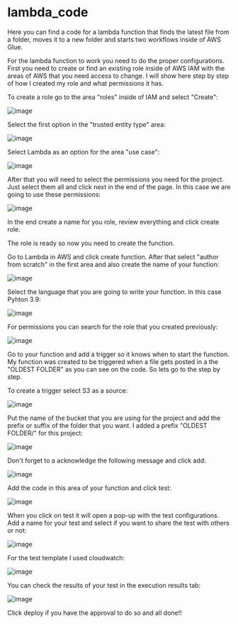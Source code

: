 # lambda_code
Here you can find a code for a lambda function that finds the latest file from a folder, moves it to a new folder and starts two workflows inside of AWS Glue.

For the lambda function to work you need to do the proper configurations. First you need to create or find an existing role inside of AWS IAM with the areas of AWS that you need access to change. I will show here step by step of how I created my role and what permissions it has.

To create a role go to the area "roles" inside of IAM and select "Create":

![image](https://user-images.githubusercontent.com/93729823/192641111-8fdcdffe-0ad1-43a9-8559-d1a565804559.png)

Select the first option in the "trusted entity type" area:

![image](https://user-images.githubusercontent.com/93729823/192641910-b47348dc-63a1-425a-85d2-3771678dac0f.png)

Select Lambda as an option for the area "use case":

![image](https://user-images.githubusercontent.com/93729823/192642312-ca73e56b-d147-4550-aa2a-921ada1f5085.png)

After that you will need to select the permissions you need for the project. Just select them all and click next in the end of the page. In this case we are going to use these permissions:

![image](https://user-images.githubusercontent.com/93729823/192642610-54e291aa-5b0c-44c7-8093-c843b62a1c66.png)

In the end create a name for you role, review everything and click create role. 

The role is ready so now you need to create the function. 

Go to Lambda in AWS and click create function. After that select "author from scratch" in the first area and also create the name of your function:

![image](https://user-images.githubusercontent.com/93729823/192644939-4e9eaeac-a890-4a65-9fa9-82cb14d4f42b.png)

Select the language that you are going to write your function. In this case Pyhton 3.9:

![image](https://user-images.githubusercontent.com/93729823/192645644-11fae88e-09f6-4e8c-9132-187a3d55a541.png)

For permissions you can search for the role that you created previously:

![image](https://user-images.githubusercontent.com/93729823/192645970-4b719c62-4b21-4acd-aaeb-78c682e9ed07.png)

Go to your function and add a trigger so it knows when to start the function. My function was created to be triggered when a file gets posted in a the "OLDEST FOLDER" as you can see on the code. So lets go to the step by step.

To create a trigger select S3 as a source:

![image](https://user-images.githubusercontent.com/93729823/192646978-a5fe6f47-20c4-4ae2-96de-df983c7095dd.png)

Put the name of the bucket that you are using for the project and add the prefix or suffix of the folder that you want. I added a prefix "OLDEST FOLDER/" for this project:

![image](https://user-images.githubusercontent.com/93729823/192648248-a6a437c9-42db-44f5-8969-3e364796bbde.png)

Don't forget to a acknowledge the following message and click add:

![image](https://user-images.githubusercontent.com/93729823/192648370-d3dfc852-880e-4b23-8bd3-bb3181ef39ba.png)

Add the code in this area of your function and click test:

![image](https://user-images.githubusercontent.com/93729823/192648808-1938d86e-9467-4bee-b6b7-05b4ed28a4e1.png)

When you click on test it will open a pop-up with the test configurations. Add a name for your test and select if you want to share the test with others or not:

![image](https://user-images.githubusercontent.com/93729823/192649222-f37763db-43fb-4d7d-9835-61c28d1692b8.png)

For the test template I used cloudwatch:

![image](https://user-images.githubusercontent.com/93729823/192649472-60f751fa-22b3-4408-85e9-966f9e8adc01.png)

You can check the results of your test in the execution results tab:

![image](https://user-images.githubusercontent.com/93729823/192650073-18e6463a-4c8b-4760-a23b-b933934b5cb8.png)

Click deploy if you have the approval to do so and all done!! 




